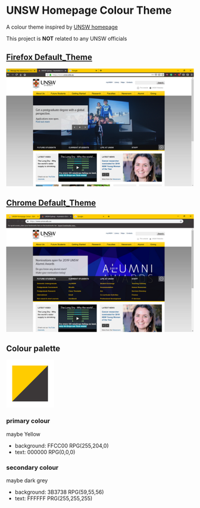 # UNSW Homepage Colour Theme
A colour theme inspired by [UNSW homepage](https://www.unsw.edu.au/)

This project is **NOT** related to any UNSW officials

## [Firefox Default_Theme](https://addons.mozilla.org/en-US/firefox/addon/unsw-homepage-colour/)

![](./Firefox_Default_Theme/screenshot.png)

## [Chrome Default_Theme](https://chrome.google.com/webstore/detail/unsw-homepage-colour/ojlaccnnglpcdlmoijfldnoamfaioifc)

![](./Chrome_Default_Theme/screenshot.png)

## Colour palette

![](./Chrome_Default_Theme/icon.png)

### primary colour

maybe Yellow

- background: FFCC00 RPG(255,204,0)
- text: 000000 RPG(0,0,0)

### secondary colour

maybe dark grey

- background: 3B3738 RPG(59,55,56)
- text: FFFFFF PRG(255,255,255)
